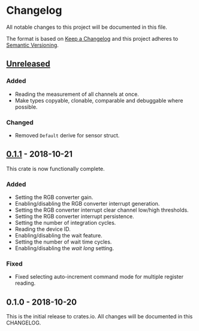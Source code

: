 # Changelog

All notable changes to this project will be documented in this file.

The format is based on [Keep a Changelog](http://keepachangelog.com/en/1.0.0/)
and this project adheres to [Semantic Versioning](http://semver.org/spec/v2.0.0.html).

## [Unreleased]

### Added
- Reading the measurement of all channels at once.
- Make types copyable, clonable, comparable and debuggable where possible.

### Changed
- Removed `Default` derive for sensor struct.

## [0.1.1] - 2018-10-21

This crate is now functionally complete.

### Added
- Setting the RGB converter gain.
- Enabling/disabling the RGB converter interrupt generation.
- Setting the RGB converter interrupt clear channel low/high thresholds.
- Setting the RGB converter interrupt persistence.
- Setting the number of integration cycles.
- Reading the device ID.
- Enabling/disabling the wait feature.
- Setting the number of wait time cycles.
- Enabling/disabling the *wait long* setting.

### Fixed
- Fixed selecting auto-increment command mode for multiple register reading.

## 0.1.0 - 2018-10-20

This is the initial release to crates.io. All changes will be documented in
this CHANGELOG.

[Unreleased]: https://github.com/eldruin/tcs3472-rs/compare/v0.1.1...HEAD
[0.1.1]: https://github.com/eldruin/tcs3472-rs/compare/v0.1.0...v0.1.1

